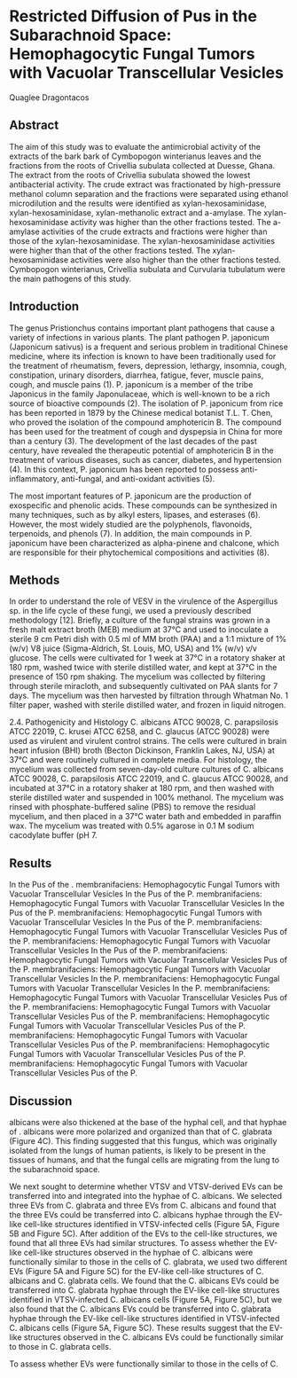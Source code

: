 # Restricted Diffusion of Pus in the Subarachnoid Space: Hemophagocytic Fungal Tumors with Vacuolar Transcellular Vesicles
Quaglee Dragontacos


## Abstract
The aim of this study was to evaluate the antimicrobial activity of the extracts of the bark bark of Cymbopogon winterianus leaves and the fractions from the roots of Crivellia subulata collected at Duesse, Ghana. The extract from the roots of Crivellia subulata showed the lowest antibacterial activity. The crude extract was fractionated by high-pressure methanol column separation and the fractions were separated using ethanol microdilution and the results were identified as xylan-hexosaminidase, xylan-hexosaminidase, xylan-methanolic extract and a-amylase. The xylan-hexosaminidase activity was higher than the other fractions tested. The a-amylase activities of the crude extracts and fractions were higher than those of the xylan-hexosaminidase. The xylan-hexosaminidase activities were higher than that of the other fractions tested. The xylan-hexosaminidase activities were also higher than the other fractions tested. Cymbopogon winterianus, Crivellia subulata and Curvularia tubulatum were the main pathogens of this study.


## Introduction
The genus Pristionchus contains important plant pathogens that cause a variety of infections in various plants. The plant pathogen P. japonicum (Japonicum sativus) is a frequent and serious problem in traditional Chinese medicine, where its infection is known to have been traditionally used for the treatment of rheumatism, fevers, depression, lethargy, insomnia, cough, constipation, urinary disorders, diarrhea, fatigue, fever, muscle pains, cough, and muscle pains (1). P. japonicum is a member of the tribe Japonicus in the family Japonulaceae, which is well-known to be a rich source of bioactive compounds (2). The isolation of P. japonicum from rice has been reported in 1879 by the Chinese medical botanist T.L. T. Chen, who proved the isolation of the compound amphotericin B. The compound has been used for the treatment of cough and dyspepsia in China for more than a century (3). The development of the last decades of the past century, have revealed the therapeutic potential of amphotericin B in the treatment of various diseases, such as cancer, diabetes, and hypertension (4). In this context, P. japonicum has been reported to possess anti-inflammatory, anti-fungal, and anti-oxidant activities (5).

The most important features of P. japonicum are the production of exospecific and phenolic acids. These compounds can be synthesized in many techniques, such as by alkyl esters, lipases, and esterases (6). However, the most widely studied are the polyphenols, flavonoids, terpenoids, and phenols (7). In addition, the main compounds in P. japonicum have been characterized as alpha-pinene and chalcone, which are responsible for their phytochemical compositions and activities (8).


## Methods
In order to understand the role of VESV in the virulence of the Aspergillus sp. in the life cycle of these fungi, we used a previously described methodology [12]. Briefly, a culture of the fungal strains was grown in a fresh malt extract broth (MEB) medium at 37°C and used to inoculate a sterile 9 cm Petri dish with 0.5 ml of MM broth (PAA) and a 1:1 mixture of 1% (w/v) V8 juice (Sigma-Aldrich, St. Louis, MO, USA) and 1% (w/v) v/v glucose. The cells were cultivated for 1 week at 37°C in a rotatory shaker at 180 rpm, washed twice with sterile distilled water, and kept at 37°C in the presence of 150 rpm shaking. The mycelium was collected by filtering through sterile miracloth, and subsequently cultivated on PAA slants for 7 days. The mycelium was then harvested by filtration through Whatman No. 1 filter paper, washed with sterile distilled water, and frozen in liquid nitrogen.

2.4. Pathogenicity and Histology
C. albicans ATCC 90028, C. parapsilosis ATCC 22019, C. krusei ATCC 6258, and C. glaucus (ATCC 90028) were used as virulent and virulent control strains. The cells were cultured in brain heart infusion (BHI) broth (Becton Dickinson, Franklin Lakes, NJ, USA) at 37°C and were routinely cultured in complete media. For histology, the mycelium was collected from seven-day-old culture cultures of C. albicans ATCC 90028, C. parapsilosis ATCC 22019, and C. glaucus ATCC 90028, and incubated at 37°C in a rotatory shaker at 180 rpm, and then washed with sterile distilled water and suspended in 100% methanol. The mycelium was rinsed with phosphate-buffered saline (PBS) to remove the residual mycelium, and then placed in a 37°C water bath and embedded in paraffin wax. The mycelium was treated with 0.5% agarose in 0.1 M sodium cacodylate buffer (pH 7.


## Results

In the Pus of the . membranifaciens: Hemophagocytic Fungal Tumors with Vacuolar Transcellular Vesicles
In the Pus of the P. membranifaciens: Hemophagocytic Fungal Tumors with Vacuolar Transcellular Vesicles
In the Pus of the P. membranifaciens: Hemophagocytic Fungal Tumors with Vacuolar Transcellular Vesicles
In the Pus of the P. membranifaciens: Hemophagocytic Fungal Tumors with Vacuolar Transcellular Vesicles
Pus of the P. membranifaciens: Hemophagocytic Fungal Tumors with Vacuolar Transcellular Vesicles
In the Pus of the P. membranifaciens: Hemophagocytic Fungal Tumors with Vacuolar Transcellular Vesicles
Pus of the P. membranifaciens: Hemophagocytic Fungal Tumors with Vacuolar Transcellular Vesicles
In the P. membranifaciens: Hemophagocytic Fungal Tumors with Vacuolar Transcellular Vesicles
In the P. membranifaciens: Hemophagocytic Fungal Tumors with Vacuolar Transcellular Vesicles
Pus of the P. membranifaciens: Hemophagocytic Fungal Tumors with Vacuolar Transcellular Vesicles
Pus of the P. membranifaciens: Hemophagocytic Fungal Tumors with Vacuolar Transcellular Vesicles
Pus of the P. membranifaciens: Hemophagocytic Fungal Tumors with Vacuolar Transcellular Vesicles
Pus of the P. membranifaciens: Hemophagocytic Fungal Tumors with Vacuolar Transcellular Vesicles
Pus of the P. membranifaciens: Hemophagocytic Fungal Tumors with Vacuolar Transcellular Vesicles
Pus of the P.


## Discussion
albicans were also thickened at the base of the hyphal cell, and that hyphae of . albicans were more polarized and organized than that of C. glabrata (Figure 4C). This finding suggested that this fungus, which was originally isolated from the lungs of human patients, is likely to be present in the tissues of humans, and that the fungal cells are migrating from the lung to the subarachnoid space.

We next sought to determine whether VTSV and VTSV-derived EVs can be transferred into and integrated into the hyphae of C. albicans. We selected three EVs from C. glabrata and three EVs from C. albicans and found that the three EVs could be transferred into C. albicans hyphae through the EV-like cell-like structures identified in VTSV-infected cells (Figure 5A, Figure 5B and Figure 5C). After addition of the EVs to the cell-like structures, we found that all three EVs had similar structures. To assess whether the EV-like cell-like structures observed in the hyphae of C. albicans were functionally similar to those in the cells of C. glabrata, we used two different EVs (Figure 5A and Figure 5C) for the EV-like cell-like structures of C. albicans and C. glabrata cells. We found that the C. albicans EVs could be transferred into C. glabrata hyphae through the EV-like cell-like structures identified in VTSV-infected C. albicans cells (Figure 5A, Figure 5C), but we also found that the C. albicans EVs could be transferred into C. glabrata hyphae through the EV-like cell-like structures identified in VTSV-infected C. albicans cells (Figure 5A, Figure 5C). These results suggest that the EV-like structures observed in the C. albicans EVs could be functionally similar to those in C. glabrata cells.

To assess whether EVs were functionally similar to those in the cells of C.
